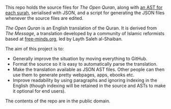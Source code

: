 This repo holds the source files for *The Open Quran*, along with
[an AST for each surah][1], serialised with JSON, and a script for
generating the JSON files whenever the source files are edited.

*The Open Quran* is an English translation of the Quran. It is derived
from *The Message*, a translation developed by a community of Islamic
reformists based at [free-minds.org][2], led by Layth Saleh al-Shaiban.

The aim of this project is to:

- Generally improve the situation by moving everything to GitHub.
- Format the source so it is easy to automatically parse the translation.
- Make the translation available as JSON AST files. Other people can then use
  them to generate pretty webpages, apps, ebooks etc.
- Improve readability by using paragraphs and ignoring indexing in the English
  (though indexing will be retained in the source and ASTs to make it optional
  for end users).

The contents of the repo are in the public domain.

[1]: https://github.com/carlsmith/quran/tree/master/json
[2]: http://www.free-minds.org
